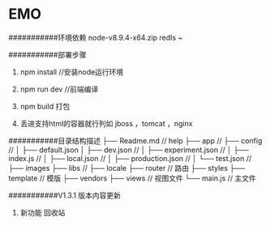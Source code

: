 EMO
===========================

###########环境依赖
node-v8.9.4-x64.zip
redIs ~

###########部署步骤
1. npm install  //安装node运行环境

2. npm run dev   //前端编译

3. npm build 打包

4. 丢进支持html的容器就行列如 jboss ，tomcat ，nginx


###########目录结构描述
├── Readme.md                   // help
├── app                         // 
├── config                      // 
│   ├── default.json
│   ├── dev.json                // 
│   ├── experiment.json         // 
│   ├── index.js                // 
│   ├── local.json              // 
│   ├── production.json         // 
│   └── test.json               // 
├── images
├── libs                         // 
├── locale
├── router                    // 路由
├── styles
├── template                  // 模版
├── vendors
├── views                      // 视图文件
└── main.js	                   // 主文件




###########V1.3.1 版本内容更新
1. 新功能     回收站
